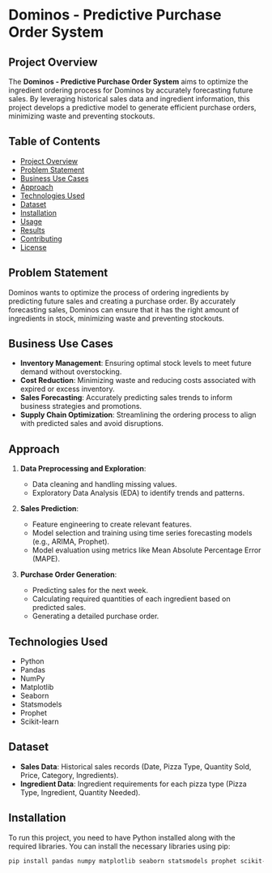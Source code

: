 # Dominos - Predictive Purchase Order System

## Project Overview

The **Dominos - Predictive Purchase Order System** aims to optimize the ingredient ordering process for Dominos by accurately forecasting future sales. By leveraging historical sales data and ingredient information, this project develops a predictive model to generate efficient purchase orders, minimizing waste and preventing stockouts.

## Table of Contents

- [Project Overview](#project-overview)
- [Problem Statement](#problem-statement)
- [Business Use Cases](#business-use-cases)
- [Approach](#approach)
- [Technologies Used](#technologies-used)
- [Dataset](#dataset)
- [Installation](#installation)
- [Usage](#usage)
- [Results](#results)
- [Contributing](#contributing)
- [License](#license)

## Problem Statement

Dominos wants to optimize the process of ordering ingredients by predicting future sales and creating a purchase order. By accurately forecasting sales, Dominos can ensure that it has the right amount of ingredients in stock, minimizing waste and preventing stockouts.

## Business Use Cases

- **Inventory Management**: Ensuring optimal stock levels to meet future demand without overstocking.
- **Cost Reduction**: Minimizing waste and reducing costs associated with expired or excess inventory.
- **Sales Forecasting**: Accurately predicting sales trends to inform business strategies and promotions.
- **Supply Chain Optimization**: Streamlining the ordering process to align with predicted sales and avoid disruptions.

## Approach

1. **Data Preprocessing and Exploration**:
   - Data cleaning and handling missing values.
   - Exploratory Data Analysis (EDA) to identify trends and patterns.

2. **Sales Prediction**:
   - Feature engineering to create relevant features.
   - Model selection and training using time series forecasting models (e.g., ARIMA, Prophet).
   - Model evaluation using metrics like Mean Absolute Percentage Error (MAPE).

3. **Purchase Order Generation**:
   - Predicting sales for the next week.
   - Calculating required quantities of each ingredient based on predicted sales.
   - Generating a detailed purchase order.

## Technologies Used

- Python
- Pandas
- NumPy
- Matplotlib
- Seaborn
- Statsmodels
- Prophet
- Scikit-learn

## Dataset

- **Sales Data**: Historical sales records (Date, Pizza Type, Quantity Sold, Price, Category, Ingredients).
- **Ingredient Data**: Ingredient requirements for each pizza type (Pizza Type, Ingredient, Quantity Needed).

## Installation

To run this project, you need to have Python installed along with the required libraries. You can install the necessary libraries using pip:

```bash
pip install pandas numpy matplotlib seaborn statsmodels prophet scikit-learn

